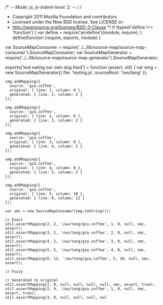 /* -*- Mode: js; js-indent-level: 2; -*- */
/*
 * Copyright 2011 Mozilla Foundation and contributors
 * Licensed under the New BSD license. See LICENSE or:
 * http://opensource.org/licenses/BSD-3-Clause
 */
if (typeof define !== 'function') {
    var define = require('amdefine')(module, require);
}
define(function (require, exports, module) {

  var SourceMapConsumer = require('../../lib/source-map/source-map-consumer').SourceMapConsumer;
  var SourceMapGenerator = require('../../lib/source-map/source-map-generator').SourceMapGenerator;

  exports['test eating our own dog food'] = function (assert, util) {
    var smg = new SourceMapGenerator({
      file: 'testing.js',
      sourceRoot: '/wu/tang'
    });

    smg.addMapping({
      source: 'gza.coffee',
      original: { line: 1, column: 0 },
      generated: { line: 2, column: 2 }
    });

    smg.addMapping({
      source: 'gza.coffee',
      original: { line: 2, column: 0 },
      generated: { line: 3, column: 2 }
    });

    smg.addMapping({
      source: 'gza.coffee',
      original: { line: 3, column: 0 },
      generated: { line: 4, column: 2 }
    });

    smg.addMapping({
      source: 'gza.coffee',
      original: { line: 4, column: 0 },
      generated: { line: 5, column: 2 }
    });

    smg.addMapping({
      source: 'gza.coffee',
      original: { line: 5, column: 10 },
      generated: { line: 6, column: 12 }
    });

    var smc = new SourceMapConsumer(smg.toString());

    // Exact
    util.assertMapping(2, 2, '/wu/tang/gza.coffee', 1, 0, null, smc, assert);
    util.assertMapping(3, 2, '/wu/tang/gza.coffee', 2, 0, null, smc, assert);
    util.assertMapping(4, 2, '/wu/tang/gza.coffee', 3, 0, null, smc, assert);
    util.assertMapping(5, 2, '/wu/tang/gza.coffee', 4, 0, null, smc, assert);
    util.assertMapping(6, 12, '/wu/tang/gza.coffee', 5, 10, null, smc, assert);

    // Fuzzy

    // Generated to original
    util.assertMapping(2, 0, null, null, null, null, smc, assert, true);
    util.assertMapping(2, 9, '/wu/tang/gza.coffee', 1, 0, null, smc, assert, true);
    util.assertMapping(3, 0, null, null, null, nul